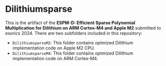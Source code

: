 # Dilithiumsparse
This is the artifact of the **ESPM-D: Efficient Sparse Polynomial Multiplication for Dilithium on ARM Cortex-M4 and Apple M2** submitted to esorics 2024. There are two subfolders included in this repository:

- `DilithiumsparseM2`: This folder contains optmized Dilithium implementation code on Apple M2 CPU.
- `DilithiumsparseM4`: This folder contains optmized Dilithium implementation code on ARM Cortex-M4.